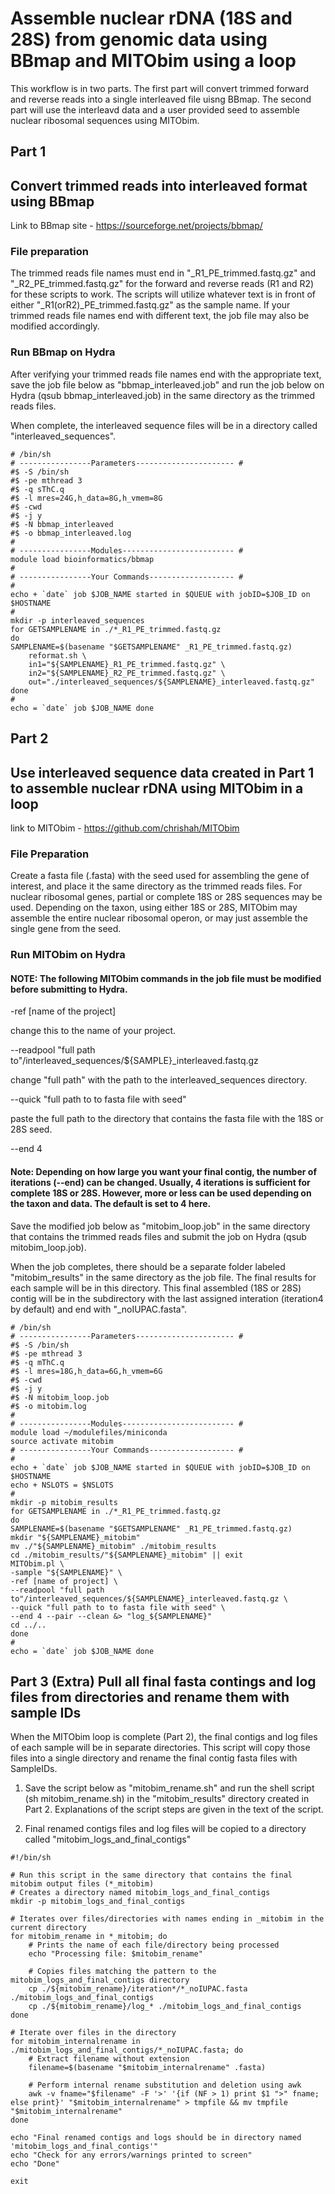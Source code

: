 # Assemble nuclear rDNA (18S and 28S) from genomic data using BBmap and MITObim using a loop
This workflow is in two parts. The first part will convert trimmed forward and reverse reads into a single interleaved file uisng BBmap. The second part will use the interleavd data and a user provided seed to assemble nuclear ribosomal sequences using MITObim.

## Part 1
## Convert trimmed reads into interleaved format using BBmap
Link to BBmap site - https://sourceforge.net/projects/bbmap/
### File preparation
The trimmed reads file names must end in "_R1_PE_trimmed.fastq.gz" and "_R2_PE_trimmed.fastq.gz" for the forward and reverse reads (R1 and R2) for these scripts to work. The scripts will utilize whatever text is in front of either "_R1(orR2)_PE_trimmed.fastq.gz" as the sample name. If your trimmed reads file names end with different text, the job file may also be modified accordingly. 

### Run BBmap on Hydra 
After verifying your trimmed reads file names end with the appropriate text, save the job file below as "bbmap_interleaved.job" and run the job below on Hydra (qsub bbmap_interleaved.job) in the same directory as the trimmed reads files.

When complete, the interleaved sequence files will be in a directory called "interleaved_sequences".

```
# /bin/sh
# ----------------Parameters---------------------- #
#$ -S /bin/sh
#$ -pe mthread 3
#$ -q sThC.q
#$ -l mres=24G,h_data=8G,h_vmem=8G
#$ -cwd
#$ -j y
#$ -N bbmap_interleaved
#$ -o bbmap_interleaved.log
#
# ----------------Modules------------------------- #
module load bioinformatics/bbmap
#
# ----------------Your Commands------------------- #
#
echo + `date` job $JOB_NAME started in $QUEUE with jobID=$JOB_ID on $HOSTNAME
#
mkdir -p interleaved_sequences
for GETSAMPLENAME in ./*_R1_PE_trimmed.fastq.gz
do
SAMPLENAME=$(basename "$GETSAMPLENAME" _R1_PE_trimmed.fastq.gz)
    reformat.sh \
    in1="${SAMPLENAME}_R1_PE_trimmed.fastq.gz" \
    in2="${SAMPLENAME}_R2_PE_trimmed.fastq.gz" \
    out="./interleaved_sequences/${SAMPLENAME}_interleaved.fastq.gz"
done
#
echo = `date` job $JOB_NAME done

```

## Part 2
## Use interleaved sequence data created in Part 1 to assemble nuclear rDNA using MITObim in a loop
link to MITObim - https://github.com/chrishah/MITObim
### File Preparation
Create a fasta file (.fasta) with the seed used for assembling the gene of interest, and place it the same directory as the trimmed reads files. For nuclear ribosomal genes, partial or complete 18S or 28S sequences may be used. Depending on the taxon, using either 18S or 28S, MITObim may assemble the entire nuclear ribosomal operon, or may just assemble the single gene from the seed. 
 
### Run MITObim on Hydra
#### NOTE: The following MITObim commands in the job file must be modified before submitting to Hydra.

-ref [name of the project]

change this to the name of your project.

--readpool "full path to"/interleaved_sequences/${SAMPLE}_interleaved.fastq.gz 

change "full path" with the path to the interleaved_sequences directory.

--quick "full path to to fasta file with seed" 

paste the full path to the directory that contains the fasta file with the 18S or 28S seed.

--end 4 

#### Note: Depending on how large you want your final contig, the number of iterations (--end) can be changed. Usually, 4 iterations is sufficient for complete 18S or 28S. However, more or less can be used depending on the taxon and data. The default is set to 4 here.

Save the modified job below as "mitobim_loop.job" in the same directory that contains the trimmed reads files and submit the job on Hydra (qsub mitobim_loop.job).

When the job completes, there should be a separate folder labeled "mitobim_results" in the same directory as the job file. The final results for each sample will be in this directory. This final assembled (18S or 28S) contig will be in the subdirectory with the last assigned interation (iteration4 by default) and end with "_noIUPAC.fasta". 


```
# /bin/sh
# ----------------Parameters---------------------- #
#$ -S /bin/sh
#$ -pe mthread 3
#$ -q mThC.q
#$ -l mres=18G,h_data=6G,h_vmem=6G
#$ -cwd
#$ -j y
#$ -N mitobim_loop.job
#$ -o mitobim.log
#
# ----------------Modules------------------------- #
module load ~/modulefiles/miniconda
source activate mitobim
# ----------------Your Commands------------------- #
#
echo + `date` job $JOB_NAME started in $QUEUE with jobID=$JOB_ID on $HOSTNAME
echo + NSLOTS = $NSLOTS
#
mkdir -p mitobim_results
for GETSAMPLENAME in ./*_R1_PE_trimmed.fastq.gz
do
SAMPLENAME=$(basename "$GETSAMPLENAME" _R1_PE_trimmed.fastq.gz)
mkdir "${SAMPLENAME}_mitobim"
mv ./"${SAMPLENAME}_mitobim" ./mitobim_results
cd ./mitobim_results/"${SAMPLENAME}_mitobim" || exit
MITObim.pl \
-sample "${SAMPLENAME}" \
-ref [name of project] \
--readpool "full path to"/interleaved_sequences/${SAMPLENAME}_interleaved.fastq.gz \
--quick "full path to to fasta file with seed" \
--end 4 --pair --clean &> "log_${SAMPLENAME}"
cd ../..
done
#
echo = `date` job $JOB_NAME done

```

## Part 3 (Extra) Pull all final fasta contings and log files from directories and rename them with sample IDs
When the MITObim loop is complete (Part 2), the final contigs and log files of each sample will be in separate directories. This script will copy those files into a single directory and rename the final contig fasta files with SampleIDs.

1. Save the script below as "mitobim_rename.sh" and run the shell script (sh mitobim_rename.sh) in the "mitobim_results" directory created in Part 2. Explanations of the script steps are given in the text of the script.

2. Final renamed contigs files and log files will be copied to a directory called "mitobim_logs_and_final_contigs"

```
#!/bin/sh

# Run this script in the same directory that contains the final mitobim output files (*_mitobim)
# Creates a directory named mitobim_logs_and_final_contigs
mkdir -p mitobim_logs_and_final_contigs 

# Iterates over files/directories with names ending in _mitobim in the current directory
for mitobim_rename in *_mitobim; do
    # Prints the name of each file/directory being processed
    echo "Processing file: $mitobim_rename"

    # Copies files matching the pattern to the mitobim_logs_and_final_contigs directory
    cp ./${mitobim_rename}/iteration*/*_noIUPAC.fasta ./mitobim_logs_and_final_contigs
    cp ./${mitobim_rename}/log_* ./mitobim_logs_and_final_contigs
done

# Iterate over files in the directory
for mitobim_internalrename in ./mitobim_logs_and_final_contigs/*_noIUPAC.fasta; do
    # Extract filename without extension
    filename=$(basename "$mitobim_internalrename" .fasta)

    # Perform internal rename substitution and deletion using awk
    awk -v fname="$filename" -F '>' '{if (NF > 1) print $1 ">" fname; else print}' "$mitobim_internalrename" > tmpfile && mv tmpfile "$mitobim_internalrename"
done

echo "Final renamed contigs and logs should be in directory named 'mitobim_logs_and_final_contigs'"
echo "Check for any errors/warnings printed to screen"
echo "Done"

exit

```

